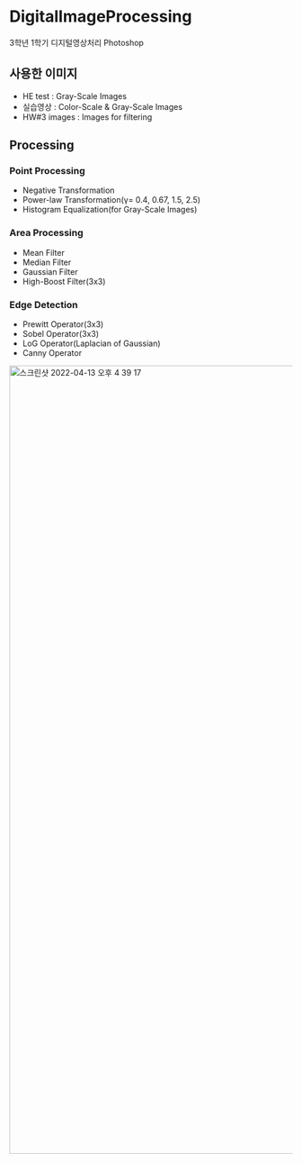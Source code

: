 # DigitalImageProcessing
3학년 1학기 디지털영상처리 Photoshop

## 사용한 이미지
- HE test : Gray-Scale Images
- 실습영상 : Color-Scale & Gray-Scale Images
- HW#3 images : Images for filtering

## Processing
### Point Processing
- Negative Transformation
- Power-law Transformation(γ= 0.4, 0.67, 1.5, 2.5)
- Histogram Equalization(for Gray-Scale Images)
### Area Processing
- Mean Filter
- Median Filter
- Gaussian Filter
- High-Boost Filter(3x3)
### Edge Detection
- Prewitt Operator(3x3)
- Sobel Operator(3x3)
- LoG Operator(Laplacian of Gaussian)
- Canny Operator

<img width="1400" alt="스크린샷 2022-04-13 오후 4 39 17" src="https://user-images.githubusercontent.com/82302700/163125072-820701db-27d0-4419-be5b-82c8d9e4baaa.png">


